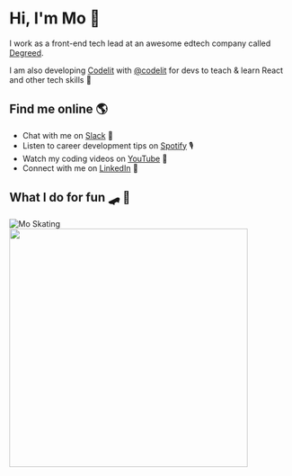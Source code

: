 # Hi, I'm Mo 👋

I work as a front-end tech lead at an awesome edtech company called [Degreed](http://degreed.com/).


I am also developing [Codelit](https://codelit.io) with [@codelit](https://github.com/codelit-io) for devs to teach & learn React and other tech skills 🚀



## Find me online 🌎
- Chat with me on <a href="https://join.slack.com/t/codelit-io/shared_invite/zt-q69j11dg-7~fspv6CmG4Gof6esXpI4A">Slack</a> 💬
- Listen to career development tips on <a href="https://open.spotify.com/show/05zMrubk08T85mfEn0DIx6">Spotify</a> 🎙
- Watch my coding videos on <a href="https://www.youtube.com/channel/UCWAPvsUtwlnbbHdxk_CX2yg?view_as=subscriber">YouTube</a> 🍿
- Connect with me on <a href="https://www.linkedin.com/in/mo-sharif/">LinkedIn</a> 💼


## What I do for fun 🛹 🥋

![Mo Skating](https://images.ctfassets.net/d9vefg82sy0n/5ESjFT1jRBTbZWbFW9paWM/73b4ee354f84878d647cacbd5d0c25d5/moskating.gif)
<img src="https://images.ctfassets.net/d9vefg82sy0n/3N6xhOacEbPb46RV2hms2m/62aa1acc30c263effe1838d43347846f/IMG_9225.jpg" width="424px" />
